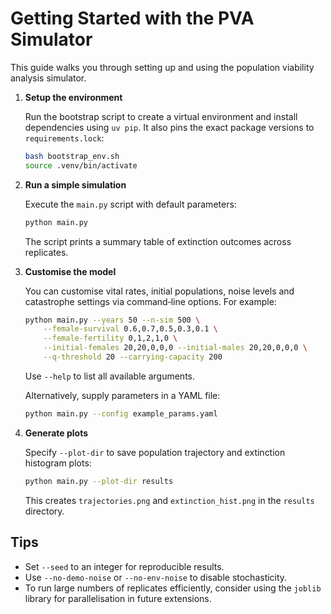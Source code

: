 # Getting Started with the PVA Simulator

This guide walks you through setting up and using the population
viability analysis simulator.

1. **Setup the environment**

   Run the bootstrap script to create a virtual environment and install dependencies using `uv pip`. It also pins the exact package versions to `requirements.lock`:

   ```bash
   bash bootstrap_env.sh
   source .venv/bin/activate
   ```

2. **Run a simple simulation**

   Execute the `main.py` script with default parameters:

   ```bash
   python main.py
   ```

   The script prints a summary table of extinction outcomes across
   replicates.

3. **Customise the model**

   You can customise vital rates, initial populations, noise levels and
   catastrophe settings via command‑line options. For example:

   ```bash
   python main.py --years 50 --n-sim 500 \
       --female-survival 0.6,0.7,0.5,0.3,0.1 \
       --female-fertility 0,1,2,1,0 \
       --initial-females 20,20,0,0,0 --initial-males 20,20,0,0,0 \
       --q-threshold 20 --carrying-capacity 200
   ```

   Use `--help` to list all available arguments.

   Alternatively, supply parameters in a YAML file:

   ```bash
   python main.py --config example_params.yaml
   ```

4. **Generate plots**

   Specify `--plot-dir` to save population trajectory and extinction
   histogram plots:

   ```bash
   python main.py --plot-dir results
   ```

   This creates `trajectories.png` and `extinction_hist.png` in the
   `results` directory.

## Tips

- Set `--seed` to an integer for reproducible results.
- Use `--no-demo-noise` or `--no-env-noise` to disable stochasticity.
- To run large numbers of replicates efficiently, consider using the
  `joblib` library for parallelisation in future extensions.
